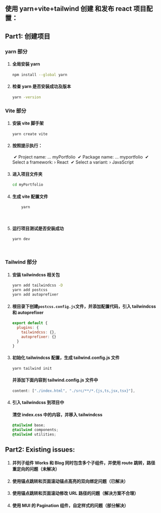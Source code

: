 ## 使用 yarn+vite+tailwind 创建 和发布 react 项目配置：

## Part1: 创建项目

### yarn 部分

1. #### 全局安装 yarn

   ```bash
   npm install --global yarn
   ```

2. #### 检查 yarn 是否安装成功及版本

   ```bash
   yarn -version
   ```

### Vite 部分

1. #### 安装 vite 脚手架

   ```bash
   yarn create vite
   ```

2. #### 按照提示执行：

   ​ ✔ Project name: … myPortfolio
   ​ ✔ Package name: … myportfolio
   ​ ✔ Select a framework: › React
   ​ ✔ Select a variant: › JavaScript

3. #### 进入项目文件夹

   ```bash
   cd myPortfolio
   ```

4. #### 生成 vite 配置文件

   ```bash
       yarn
   ```

   ​

5. #### 运行项目测试是否安装成功

   ```bash
   yarn dev
   ```

   ​

### Tailwind 部分

1. #### 安装 tailwindcss 相关包

   ```bash
   yarn add tailwindcss -D
   yarn add postcss
   yarn add autoprefixer
   ```

2. #### 根目录下创建`postcss.config.js`文件，并添加配置代码，引入 tailwindcss 和 autoprefixer

   ```js
   export default {
     plugins: {
       tailwindcss: {},
       autoprefixer: {}
     }
   }
   ```

3. #### 初始化 tailwindcss 配置，生成 tailwind.config.js 文件

   ```bash
   yarn tailwind init
   ```

   #### 并添加下面内容到 tailwind.config.js 文件中

   ```js
   content: ["./index.html", "./src/**/*.{js,ts,jsx,tsx}"],
   ```

4. #### 引入 tailwindcss 到项目中

   #### 清空 index.css 中的内容，并移入 tailwindcss

   ```css
   @tailwind base;
   @tailwind components;
   @tailwind utilities;
   ```

## Part2: Existing issues:

1.  #### 并列子组件 Works 和 Blog 同时包含多个子组件，并使用 route 跳转，路径重定向的问题（未解决）

2.  #### 使用锚点跳转和页面滚动锚点高亮的双向绑定问题（已解决）

3.  #### 使用锚点跳转和页面滚动修改 URL 路径的问题（解决方案不合理）

4.  #### 使用 MUI 的 Pagination 组件，自定样式的问题（部分解决）
